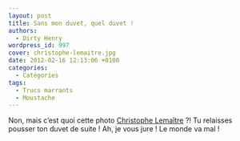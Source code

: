 ```yaml
---
layout: post
title: Sans mon duvet, quel duvet !
authors:
  - Dirty Henry
wordpress_id: 997
cover: christophe-lemaitre.jpg
date: 2012-02-16 12:13:06 +0100
categories:
  - Catégories
tags:
  - Trucs marrants
  - Moustache
---
```


Non, mais c’est quoi cette photo
[Christophe Lemaître](http://www.lequipe.fr/Athletisme/Actualites/Premiere-sortie-pour-lemaitre/263266) ⁈
Tu relaisses pousser ton duvet de suite ! Ah, je vous jure ! Le monde va mal !
